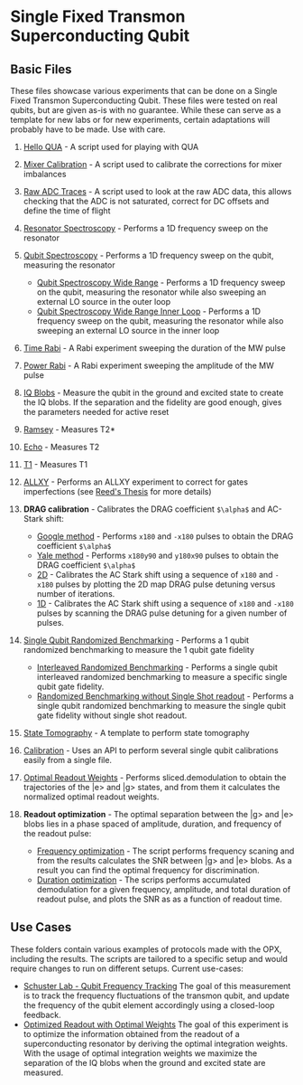 # Single Fixed Transmon Superconducting Qubit

## Basic Files
These files showcase various experiments that can be done on a Single Fixed Transmon Superconducting Qubit.
These files were tested on real qubits, but are given as-is with no guarantee.
While these can serve as a template for new labs or for new experiments, certain adaptations will probably have to be made.
Use with care.

1. [Hello QUA](hello_qua.py) - A script used for playing with QUA
2. [Mixer Calibration](manual_mixer_calibration.py) - A script used to calibrate the corrections for mixer imbalances
3. [Raw ADC Traces](raw_adc_traces.py) - A script used to look at the raw ADC data, this allows checking that the ADC 
is not saturated, correct for DC offsets and define the time of flight
4. [Resonator Spectroscopy](resonator_spec.py) - Performs a 1D frequency sweep on the resonator
5. [Qubit Spectroscopy](qubit_spec.py) - Performs a 1D frequency sweep on the qubit, measuring the resonator
   * [Qubit Spectroscopy Wide Range](qubit_spec_wide_range.py) - Performs a 1D frequency sweep on the qubit, measuring the resonator while also sweeping an external LO source in the outer loop
   * [Qubit Spectroscopy Wide Range Inner Loop](qubit_spec_wide_range_inner_loop.py) - Performs a 1D frequency sweep on the qubit, measuring the resonator while also sweeping an external LO source in the inner loop
6. [Time Rabi](time_rabi.py) - A Rabi experiment sweeping the duration of the MW pulse
7. [Power Rabi](power_rabi.py) - A Rabi experiment sweeping the amplitude of the MW pulse
8. [IQ Blobs](IQ_blobs.py) - Measure the qubit in the ground and excited state to create the IQ blobs. If the separation
and the fidelity are good enough, gives the parameters needed for active reset
9. [Ramsey](ramsey.py) - Measures T2*
10. [Echo](echo.py) - Measures T2
11. [T1](T1.py) - Measures T1
12. [ALLXY](allxy.py) - Performs an ALLXY experiment to correct for gates imperfections
(see [Reed's Thesis](https://rsl.yale.edu/sites/default/files/files/RSL_Theses/reed.pdf) for more details)
13. **DRAG calibration** -  Calibrates the DRAG coefficient `$\alpha$` and AC-Stark shift:
    * [Google method](DRAG_calibration_Google.py) - Performs `x180` and `-x180` pulses to obtain 
the DRAG coefficient `$\alpha$`
    * [Yale method](DRAG_calibration_Yale.py) - Performs `x180y90` and `y180x90` pulses to obtain 
the DRAG coefficient `$\alpha$`
    * [2D](AC_Stark_2Dcalibration_Google.py) - Calibrates the AC Stark shift using a sequence of `x180` and `-x180` pulses by plotting the 2D map DRAG pulse detuning versus number of iterations.
    * [1D](AC_Stark_1Dcalibration_Google.py) - Calibrates the AC Stark shift using a sequence of `x180` and `-x180` pulses by scanning the DRAG pulse detuning for a given number of pulses.

15. [Single Qubit Randomized Benchmarking](rb.py) - Performs a 1 qubit randomized benchmarking to measure the 1 qubit gate
fidelity
    * [Interleaved Randomized Benchmarking](interleaved_rb.py) - Performs a single qubit interleaved randomized benchmarking to measure a specific single qubit gate fidelity.
    * [Randomized Benchmarking without Single Shot readout](rb_without_singleshot_readout.py) - Performs a single qubit randomized benchmarking to measure the single qubit gate fidelity without single shot readout.
16. [State Tomography](state_tomography.py) - A template to perform state tomography
17. [Calibration](calibrations.py) - Uses an API to perform several single qubit calibrations easily from a single file. 
18. [Optimal Readout Weights](optimal_weights.py) - Performs sliced.demodulation to obtain the trajectories of the |e> and |g> states, and from them it calculates the normalized optimal readout weights.
19. **Readout optimization** - The optimal separation between the |g> and |e> blobs lies in a phase spaced of amplitude, duration, and frequency of the readout pulse:
    * [Frequency optimization](readout_frequency_optimization.py) - The script performs frequency scaning and from the results calculates the SNR between |g> and |e> blobs. As a result you can find the optimal frequency for discrimination.
    * [Duration optimization](readout_duration_opt.py) - The scrips performs accumulated demodulation for a given frequency, amplitude, and total duration of readout pulse, and plots the SNR as as a function of readout time.

## Use Cases

These folders contain various examples of protocols made with the OPX, including the results. The scripts are tailored to
a specific setup and would require changes to run on different setups. Current use-cases:

* [Schuster Lab - Qubit Frequency Tracking](./Use%20Case%201%20-%20Schuster%20Lab%20-%20Qubit%20Frequency%20Tracking)
The goal of this measurement is to track the frequency fluctuations of the transmon qubit, and update the frequency of the qubit element accordingly using a closed-loop feedback.
* [Optimized Readout with Optimal Weights](./Use%20Case%202%20-%20Optimized%20readout%20with%20optimal%20weights) 
The goal of this experiment is to optimize the information obtained from the readout of a superconducting resonator by deriving the optimal integration weights. With the usage of optimal integration weights we maximize the separation of the IQ blobs when the ground and excited state are measured.
